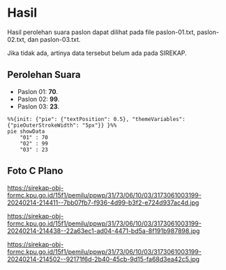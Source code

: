 # Hasil

Hasil perolehan suara paslon dapat dilihat pada file paslon-01.txt, paslon-02.txt, dan paslon-03.txt.

Jika tidak ada, artinya data tersebut belum ada pada SIREKAP.

## Perolehan Suara

 * Paslon 01: **70**.
 * Paslon 02: **99**.
 * Paslon 03: **23**.

```mermaid
%%{init: {"pie": {"textPosition": 0.5}, "themeVariables": {"pieOuterStrokeWidth": "5px"}} }%%
pie showData
    "01" : 70
    "02" : 99
    "03" : 23
```
## Foto C Plano

https://sirekap-obj-formc.kpu.go.id/15f1/pemilu/ppwp/31/73/06/10/03/3173061003199-20240214-214411--7bb07fb7-f936-4d99-b3f2-e724d937ac4d.jpg

https://sirekap-obj-formc.kpu.go.id/15f1/pemilu/ppwp/31/73/06/10/03/3173061003199-20240214-214438--22a63ec1-ad04-4471-bd5a-8f191b987898.jpg

https://sirekap-obj-formc.kpu.go.id/15f1/pemilu/ppwp/31/73/06/10/03/3173061003199-20240214-214502--92171f6d-2b40-45cb-9d15-fa68d3ea42c5.jpg
